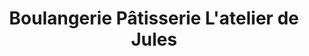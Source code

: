 ---
title: "Boulangerie Pâtisserie L'atelier de Jules"
url: /st-aygulf-frejus/boulangerie-patisserie-latelier-de-jules/
shop: Bäckerei
---